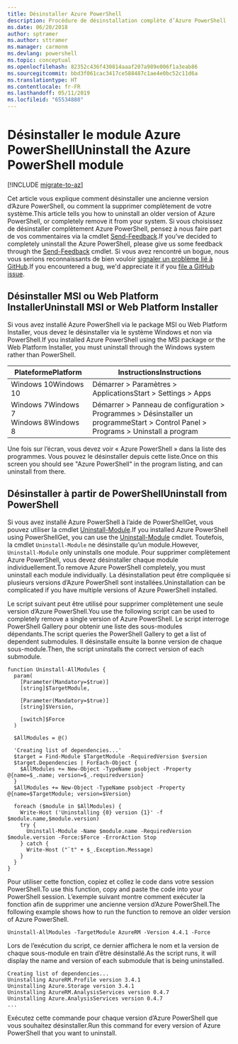 ```yaml
---
title: Désinstaller Azure PowerShell
description: Procédure de désinstallation complète d’Azure PowerShell
ms.date: 06/20/2018
author: sptramer
ms.author: sttramer
ms.manager: carmonm
ms.devlang: powershell
ms.topic: conceptual
ms.openlocfilehash: 82352c436f430814aaaf207a989e006f1a3eab86
ms.sourcegitcommit: bbd3f061cac3417ce588487c1ae4e0bc52c11d6a
ms.translationtype: HT
ms.contentlocale: fr-FR
ms.lasthandoff: 05/11/2019
ms.locfileid: "65534880"
---
```

# <a name="uninstall-the-azure-powershell-module"></a><span data-ttu-id="879f2-103">Désinstaller le module Azure PowerShell</span><span class="sxs-lookup"><span data-stu-id="879f2-103">Uninstall the Azure PowerShell module</span></span>

[!INCLUDE [migrate-to-az](../includes/migrate-to-az.md)]

<span data-ttu-id="879f2-104">Cet article vous explique comment désinstaller une ancienne version d’Azure PowerShell, ou comment la supprimer complètement de votre système.</span><span class="sxs-lookup"><span data-stu-id="879f2-104">This article tells you how to uninstall an older version of Azure PowerShell, or completely remove it from your system.</span></span> <span data-ttu-id="879f2-105">Si vous choisissez de désinstaller complètement Azure PowerShell, pensez à nous faire part de vos commentaires via la cmdlet [Send-Feedback](/powershell/module/azurerm.profile/send-feedback).</span><span class="sxs-lookup"><span data-stu-id="879f2-105">If you've decided to completely uninstall the Azure PowerShell, please give us some feedback through the [Send-Feedback](/powershell/module/azurerm.profile/send-feedback) cmdlet.</span></span>
<span data-ttu-id="879f2-106">Si vous avez rencontré un bogue, nous vous serions reconnaissants de bien vouloir [signaler un problème lié à GitHub](https://github.com/azure/azure-powershell/issues).</span><span class="sxs-lookup"><span data-stu-id="879f2-106">If you encountered a bug, we'd appreciate it if you [file a GitHub issue](https://github.com/azure/azure-powershell/issues).</span></span>

## <a name="uninstall-msi-or-web-platform-installer"></a><span data-ttu-id="879f2-107">Désinstaller MSI ou Web Platform Installer</span><span class="sxs-lookup"><span data-stu-id="879f2-107">Uninstall MSI or Web Platform Installer</span></span>

<span data-ttu-id="879f2-108">Si vous avez installé Azure PowerShell via le package MSI ou Web Platform Installer, vous devez le désinstaller via le système Windows et non via PowerShell.</span><span class="sxs-lookup"><span data-stu-id="879f2-108">If you installed Azure PowerShell using the MSI package or the Web Platform Installer, you must uninstall through the Windows system rather than PowerShell.</span></span>

| <span data-ttu-id="879f2-109">Plateforme</span><span class="sxs-lookup"><span data-stu-id="879f2-109">Platform</span></span> | <span data-ttu-id="879f2-110">Instructions</span><span class="sxs-lookup"><span data-stu-id="879f2-110">Instructions</span></span> |
|----------|--------------|
| <span data-ttu-id="879f2-111">Windows 10</span><span class="sxs-lookup"><span data-stu-id="879f2-111">Windows 10</span></span> | <span data-ttu-id="879f2-112">Démarrer > Paramètres > Applications</span><span class="sxs-lookup"><span data-stu-id="879f2-112">Start > Settings > Apps</span></span> |
| <span data-ttu-id="879f2-113">Windows 7</span><span class="sxs-lookup"><span data-stu-id="879f2-113">Windows 7</span></span> </br><span data-ttu-id="879f2-114">Windows 8</span><span class="sxs-lookup"><span data-stu-id="879f2-114">Windows 8</span></span> | <span data-ttu-id="879f2-115">Démarrer > Panneau de configuration > Programmes > Désinstaller un programme</span><span class="sxs-lookup"><span data-stu-id="879f2-115">Start > Control Panel > Programs > Uninstall a program</span></span> |

<span data-ttu-id="879f2-116">Une fois sur l’écran, vous devez voir « Azure PowerShell » dans la liste des programmes. Vous pouvez le désinstaller depuis cette liste.</span><span class="sxs-lookup"><span data-stu-id="879f2-116">Once on this screen you should see "Azure PowerShell" in the program listing, and can uninstall from there.</span></span>

## <a name="uninstall-from-powershell"></a><span data-ttu-id="879f2-117">Désinstaller à partir de PowerShell</span><span class="sxs-lookup"><span data-stu-id="879f2-117">Uninstall from PowerShell</span></span>

<span data-ttu-id="879f2-118">Si vous avez installé Azure PowerShell à l’aide de PowerShellGet, vous pouvez utiliser la cmdlet [Uninstall-Module](/powershell/module/powershellget/uninstall-module).</span><span class="sxs-lookup"><span data-stu-id="879f2-118">If you installed Azure PowerShell using PowerShellGet, you can use the [Uninstall-Module](/powershell/module/powershellget/uninstall-module) cmdlet.</span></span> <span data-ttu-id="879f2-119">Toutefois, la cmdlet `Uninstall-Module` ne désinstalle qu’un module.</span><span class="sxs-lookup"><span data-stu-id="879f2-119">However, `Uninstall-Module` only uninstalls one module.</span></span> <span data-ttu-id="879f2-120">Pour supprimer complètement Azure PowerShell, vous devez désinstaller chaque module individuellement.</span><span class="sxs-lookup"><span data-stu-id="879f2-120">To remove Azure PowerShell completely, you must uninstall each module individually.</span></span> <span data-ttu-id="879f2-121">La désinstallation peut être compliquée si plusieurs versions d’Azure PowerShell sont installées.</span><span class="sxs-lookup"><span data-stu-id="879f2-121">Uninstallation can be complicated if you have multiple versions of Azure PowerShell installed.</span></span>

<span data-ttu-id="879f2-122">Le script suivant peut être utilisé pour supprimer complètement une seule version d’Azure PowerShell.</span><span class="sxs-lookup"><span data-stu-id="879f2-122">You use the following script can be used to completely remove a single version of Azure PowerShell.</span></span> <span data-ttu-id="879f2-123">Le script interroge PowerShell Gallery pour obtenir une liste des sous-modules dépendants.</span><span class="sxs-lookup"><span data-stu-id="879f2-123">The script queries the PowerShell Gallery to get a list of dependent submodules.</span></span> <span data-ttu-id="879f2-124">Il désinstalle ensuite la bonne version de chaque sous-module.</span><span class="sxs-lookup"><span data-stu-id="879f2-124">Then, the script uninstalls the correct version of each submodule.</span></span>

```powershell-interactive
function Uninstall-AllModules {
  param(
    [Parameter(Mandatory=$true)]
    [string]$TargetModule,

    [Parameter(Mandatory=$true)]
    [string]$Version,

    [switch]$Force
  )

  $AllModules = @()

  'Creating list of dependencies...'
  $target = Find-Module $TargetModule -RequiredVersion $version
  $target.Dependencies | ForEach-Object {
    $AllModules += New-Object -TypeName psobject -Property @{name=$_.name; version=$_.requiredversion}
  }
  $AllModules += New-Object -TypeName psobject -Property @{name=$TargetModule; version=$Version}

  foreach ($module in $AllModules) {
    Write-Host ('Uninstalling {0} version {1}' -f $module.name,$module.version)
    try {
      Uninstall-Module -Name $module.name -RequiredVersion $module.version -Force:$Force -ErrorAction Stop
    } catch {
      Write-Host ("`t" + $_.Exception.Message)
    }
  }
}
```

<span data-ttu-id="879f2-125">Pour utiliser cette fonction, copiez et collez le code dans votre session PowerShell.</span><span class="sxs-lookup"><span data-stu-id="879f2-125">To use this function, copy and paste the code into your PowerShell session.</span></span> <span data-ttu-id="879f2-126">L’exemple suivant montre comment exécuter la fonction afin de supprimer une ancienne version d’Azure PowerShell.</span><span class="sxs-lookup"><span data-stu-id="879f2-126">The following example shows how to run the function to remove an older version of Azure PowerShell.</span></span>

```powershell-interactive
Uninstall-AllModules -TargetModule AzureRM -Version 4.4.1 -Force
```

<span data-ttu-id="879f2-127">Lors de l’exécution du script, ce dernier affichera le nom et la version de chaque sous-module en train d’être désinstallé.</span><span class="sxs-lookup"><span data-stu-id="879f2-127">As the script runs, it will display the name and version of each submodule that is being uninstalled.</span></span>

```output
Creating list of dependencies...
Uninstalling AzureRM.Profile version 3.4.1
Uninstalling Azure.Storage version 3.4.1
Uninstalling AzureRM.AnalysisServices version 0.4.7
Uninstalling Azure.AnalysisServices version 0.4.7
...
```

<span data-ttu-id="879f2-128">Exécutez cette commande pour chaque version d’Azure PowerShell que vous souhaitez désinstaller.</span><span class="sxs-lookup"><span data-stu-id="879f2-128">Run this command for every version of Azure PowerShell that you want to uninstall.</span></span>